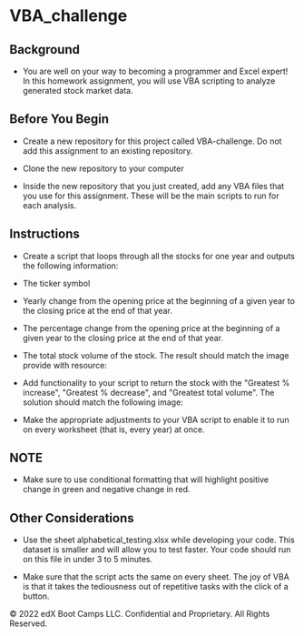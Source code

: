 # VBA_challenge

## Background

 * You are well on your way to becoming a programmer and Excel expert! In this homework assignment, you will use VBA scripting to analyze generated stock market data.

## Before You Begin

 * Create a new repository for this project called VBA-challenge. Do not add this assignment to an existing repository.

 * Clone the new repository to your computer

 * Inside the new repository that you just created, add any VBA files that you use for this assignment. These will be the main scripts to run for each analysis.

## Instructions

 * Create a script that loops through all the stocks for one year and outputs the following information:

 * The ticker symbol

 * Yearly change from the opening price at the beginning of a given year to the closing price at the end of that year.

 * The percentage change from the opening price at the beginning of a given year to the closing price at the end of that year.

 * The total stock volume of the stock. The result should match the image provide with resource:

 * Add functionality to your script to return the stock with the "Greatest % increase", "Greatest % decrease", and "Greatest total volume". The solution should match the following image:

 * Make the appropriate adjustments to your VBA script to enable it to run on every worksheet (that is, every year) at once.

## NOTE

 * Make sure to use conditional formatting that will highlight positive change in green and negative change in red.

## Other Considerations

 * Use the sheet alphabetical_testing.xlsx while developing your code. This dataset is smaller and will allow you to test faster. Your code should run on this file in under 3 to 5 minutes.

 * Make sure that the script acts the same on every sheet. The joy of VBA is that it takes the tediousness out of repetitive tasks with the click of a button.


© 2022 edX Boot Camps LLC. Confidential and Proprietary. All Rights Reserved.
